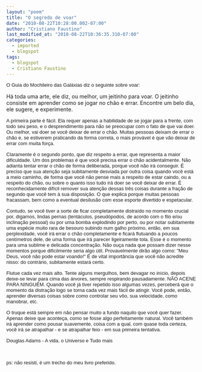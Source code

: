 ```yaml
---
layout: "poem"
title: "O segredo de voar"
date: "2010-08-22T10:28:00.002-07:00"
author: "Cristiano Faustino"
last_modified_at: "2010-08-22T10:36:35.310-07:00"
categories:
  - imported
  - blogspot
tags:
  - blogspot
  - Cristiano Faustino
---
```


<span class="Apple-style-span" style="font-family: Verdana,sans-serif; font-size: 13px;">O Guia do Mochileiro das Galáxias diz o seguinte sobre voar:

</span><span class="Apple-style-span" style="font-family: Verdana,sans-serif; font-size: 13px;">

Há toda uma arte, ele diz, ou melhor, um jeitinho para voar. O jeitinho consiste em aprender como se jogar no chão e errar. Encontre um belo dia, ele sugere, e experimente.

</span><span class="Apple-style-span" style="font-family: Verdana,sans-serif; font-size: 13px;">A primeira parte é fácil. Ela requer apenas a habilidade de se jogar para a frente, com todo seu peso, e o desprendimento para não se preocupar com o fato de que vai doer. Ou melhor, vai doer se você deixar de errar o chão. Muitas pessoas deixam de errar o chão e, se estiverem praticando da forma correta, o mais provável é que vão deixar de errar com muita força. 

</span><span class="Apple-style-span" style="font-family: Verdana,sans-serif; font-size: 13px;">Claramente é o segundo ponto, que diz respeito a errar, que representa a maior dificuldade. Um dos problemas é que você precisa errar o chão acidentalmente. Não adianta tentar errar o chão de forma deliberada, porque você não irá conseguir. É preciso que sua atenção seja subitamente desviada por outra coisa quando você está a meio caminho, de forma que você não pense mais a respeito de estar caindo, ou a respeito do chão, ou sobre o quanto isso tudo irá doer se você deixar de errar. É reconhecidamente difícil remover sua atenção dessas três coisas durante a fração de segundo que você tem à sua disposição. O que explica porque muitas pessoas fracassam, bem como a eventual desilusão com esse esporte divertido e espetacular.

</span><span class="Apple-style-span" style="font-family: Verdana,sans-serif; font-size: 13px;"> Contudo, se você tiver a sorte de ficar completamente distraído no momento crucial por, digamos, lindas pernas (tentáculos, pseudópodos, de acordo com o filo e/ou inclinação pessoal) ou por uma bomba explodindo por perto, ou por notar subitamente uma espécie muito rara de besouro subindo num galho próximo, então, em sua perplexidade, você irá errar o chão completamente e ficará flutuando a poucos centímetros dele, de uma forma que irá parecer ligeiramente tola. Esse é o momento para uma sublime e delicada concentração. Não ouça nada que possam dizer nesse momentos porque dificilmente seria algo útil. Provavelmente dirão algo como: "Meu Deus, você não pode estar voando!" É de vital importância que você não acredite nisso: do contrário, subitamente estará certo. 

</span><span class="Apple-style-span" style="font-family: Verdana,sans-serif; font-size: 13px;">Flutue cada vez mais alto. Tente alguns mergulhos, bem devagar no início, depois deixe-se levar para cima das árvores, sempre respirando pausadamente. NÃO ACENE PARA NINGUÉM. Quando você já tiver repetido isso algumas vezes, perceberá que o momento da distração logo se torna cada vez mais fácil de atingir. Você pode, então, aprender diversas coisas sobre como controlar seu vôo, sua velocidade, como manobrar, etc.

</span><span class="Apple-style-span" style="font-family: Verdana,sans-serif; font-size: 13px;"> O truque está sempre em não pensar muito a fundo naquilo que você quer fazer. Apenas deixe que aconteça, como se fosse algo perfeitamente natural. Você também irá aprender como pousar suavemente, coisa com a qual, com quase toda certeza, você irá se atrapalhar - e se atrapalhar feio - em sua primeira tentativa.

</span><span class="Apple-style-span" style="font-family: Verdana,sans-serif; font-size: 13px;"> 

</span><span class="Apple-style-span" style="font-family: Verdana,sans-serif; font-size: 13px;">Douglas Adams - A vida, o Universo e Tudo mais

</span><span class="Apple-style-span" style="font-family: Verdana,sans-serif; font-size: 13px;"> </span><span class="Apple-style-span" style="font-family: Verdana,sans-serif; font-size: 13px;"></span><span class="Apple-style-span" style="line-height: 20px;"></span><span class="Apple-style-span" style="font-family: arial;"></span><span class="Apple-style-span" style="font-size: medium;"></span><span class="Apple-style-span" style="color: white;"></span><span class="Apple-style-span" style="font-family: Verdana,sans-serif; font-size: 13px;"> 

</span><span class="Apple-style-span" style="font-family: Verdana,sans-serif; font-size: 13px;">ps: não resisti, é um trecho do meu livro preferido.</span>